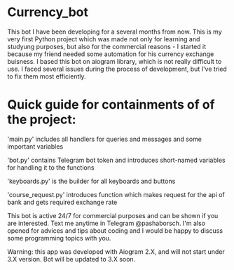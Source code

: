 # Currency_bot
This bot I have been developing for a several months from now. This is my very first Python project which was made not only for learning and studyung purposes, but also for the commercial reasons - I started it because my friend needed some automation for his currency exchange buisness.
I based this bot on aiogram library, which is not really difficult to use. I faced several issues during the process of development, but I've tried to fix them most efficiently.
# Quick guide for containments of of the project:
'main.py' includes all handlers for queries and messages and some important variables

'bot.py' contains Telegram bot token and introduces short-named variables for handling it to the functions

'keyboards.py' is the builder for all keyboards and buttons

'course_request.py' introduces function which makes request for the api of bank and gets required exchange rate


This bot is active 24/7 for commercial purposes and can be shown if you are interested. Text me anytime in Telegram @pashaborsch. I'm also opened for advices and tips about coding and I would be happy to discuss some programming topics with you.

Warning: this app was developed with Aiogram 2.X, and will not start under 3.X version. Bot will be updated to 3.X soon.
